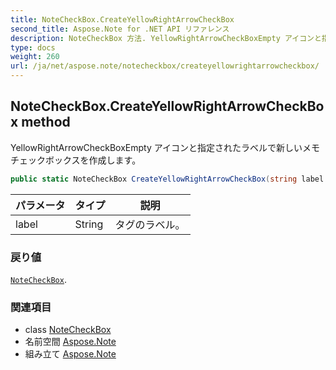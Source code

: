 ```yaml
---
title: NoteCheckBox.CreateYellowRightArrowCheckBox
second_title: Aspose.Note for .NET API リファレンス
description: NoteCheckBox 方法. YellowRightArrowCheckBoxEmpty アイコンと指定されたラベルで新しいメモ チェックボックスを作成します
type: docs
weight: 260
url: /ja/net/aspose.note/notecheckbox/createyellowrightarrowcheckbox/
---
```

## NoteCheckBox.CreateYellowRightArrowCheckBox method

YellowRightArrowCheckBoxEmpty アイコンと指定されたラベルで新しいメモ チェックボックスを作成します。

```csharp
public static NoteCheckBox CreateYellowRightArrowCheckBox(string label = "")
```

| パラメータ | タイプ | 説明 |
| --- | --- | --- |
| label | String | タグのラベル。 |

### 戻り値

[`NoteCheckBox`](../).

### 関連項目

* class [NoteCheckBox](../)
* 名前空間 [Aspose.Note](../../notecheckbox/)
* 組み立て [Aspose.Note](../../../)


